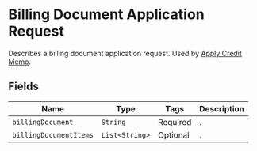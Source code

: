 # Billing Document Application Request

Describes a billing document application request. Used by [Apply Credit Memo](/doc/billing-document-api.md#apply-credit-memo).

## Fields

| Name | Type | Tags | Description 
|  --- | --- | --- | --- | 
| `billingDocument` | `String` | Required | . | 
| `billingDocumentItems` | `List<String>` | Optional | . | 
